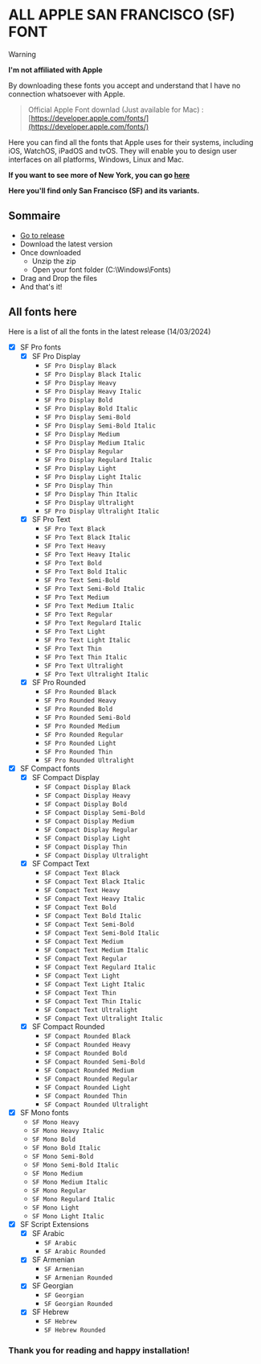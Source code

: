# ALL APPLE SAN FRANCISCO (SF) FONT

> [!WARNING]  
> **I'm not affiliated with Apple**
> 
> By downloading these fonts you accept and understand that I have no connection whatsoever with Apple.

> Official Apple Font downlad (Just available for Mac) : [https://developer.apple.com/fonts/](https://developer.apple.com/fonts/)

Here you can find all the fonts that Apple uses for their systems, including iOS, WatchOS, iPadOS and tvOS.
They will enable you to design user interfaces on all platforms, Windows, Linux and Mac.

**If you want to see more of New York, you can go [here](https://github.com/chevillardanael/NewYork-NY-Apple-Font)**

**Here you'll find only San Francisco (SF) and its variants.**

## Sommaire

- [Go to release](https://github.com/chevillardanael/San-Francisco-SF-Apple-Font/releases)
- Download the latest version
- Once downloaded
  - Unzip the zip
  - Open your font folder (C:\Windows\Fonts\)
- Drag and Drop the files
- And that's it!

## All fonts here

Here is a list of all the fonts in the latest release (14/03/2024)

- [x] SF Pro fonts
  - [x] SF Pro Display
    - `SF Pro Display Black`
    - `SF Pro Display Black Italic`
    - `SF Pro Display Heavy`
    - `SF Pro Display Heavy Italic`
    - `SF Pro Display Bold`
    - `SF Pro Display Bold Italic`
    - `SF Pro Display Semi-Bold`
    - `SF Pro Display Semi-Bold Italic`
    - `SF Pro Display Medium`
    - `SF Pro Display Medium Italic`
    - `SF Pro Display Regular`
    - `SF Pro Display Regulard Italic`
    - `SF Pro Display Light`
    - `SF Pro Display Light Italic`
    - `SF Pro Display Thin`
    - `SF Pro Display Thin Italic`
    - `SF Pro Display Ultralight`
    - `SF Pro Display Ultralight Italic`
  - [x] SF Pro Text
    - `SF Pro Text Black`
    - `SF Pro Text Black Italic`
    - `SF Pro Text Heavy`
    - `SF Pro Text Heavy Italic`
    - `SF Pro Text Bold`
    - `SF Pro Text Bold Italic`
    - `SF Pro Text Semi-Bold`
    - `SF Pro Text Semi-Bold Italic`
    - `SF Pro Text Medium`
    - `SF Pro Text Medium Italic`
    - `SF Pro Text Regular`
    - `SF Pro Text Regulard Italic`
    - `SF Pro Text Light`
    - `SF Pro Text Light Italic`
    - `SF Pro Text Thin`
    - `SF Pro Text Thin Italic`
    - `SF Pro Text Ultralight`
    - `SF Pro Text Ultralight Italic`
  - [x] SF Pro Rounded
    - `SF Pro Rounded Black`
    - `SF Pro Rounded Heavy`
    - `SF Pro Rounded Bold`
    - `SF Pro Rounded Semi-Bold`
    - `SF Pro Rounded Medium`
    - `SF Pro Rounded Regular`
    - `SF Pro Rounded Light`
    - `SF Pro Rounded Thin`
    - `SF Pro Rounded Ultralight`
- [x] SF Compact fonts
  - [x] SF Compact Display
    - `SF Compact Display Black`
    - `SF Compact Display Heavy`
    - `SF Compact Display Bold`
    - `SF Compact Display Semi-Bold`
    - `SF Compact Display Medium`
    - `SF Compact Display Regular`
    - `SF Compact Display Light`
    - `SF Compact Display Thin`
    - `SF Compact Display Ultralight`
  - [x] SF Compact Text
    - `SF Compact Text Black`
    - `SF Compact Text Black Italic`
    - `SF Compact Text Heavy`
    - `SF Compact Text Heavy Italic`
    - `SF Compact Text Bold`
    - `SF Compact Text Bold Italic`
    - `SF Compact Text Semi-Bold`
    - `SF Compact Text Semi-Bold Italic`
    - `SF Compact Text Medium`
    - `SF Compact Text Medium Italic`
    - `SF Compact Text Regular`
    - `SF Compact Text Regulard Italic`
    - `SF Compact Text Light`
    - `SF Compact Text Light Italic`
    - `SF Compact Text Thin`
    - `SF Compact Text Thin Italic`
    - `SF Compact Text Ultralight`
    - `SF Compact Text Ultralight Italic`
  - [x] SF Compact Rounded
    - `SF Compact Rounded Black`
    - `SF Compact Rounded Heavy`
    - `SF Compact Rounded Bold`
    - `SF Compact Rounded Semi-Bold`
    - `SF Compact Rounded Medium`
    - `SF Compact Rounded Regular`
    - `SF Compact Rounded Light`
    - `SF Compact Rounded Thin`
    - `SF Compact Rounded Ultralight`
- [x] SF Mono fonts
    - `SF Mono Heavy`
    - `SF Mono Heavy Italic`
    - `SF Mono Bold`
    - `SF Mono Bold Italic`
    - `SF Mono Semi-Bold`
    - `SF Mono Semi-Bold Italic`
    - `SF Mono Medium`
    - `SF Mono Medium Italic`
    - `SF Mono Regular`
    - `SF Mono Regulard Italic`
    - `SF Mono Light`
    - `SF Mono Light Italic`
- [x] SF Script Extensions
  - [x] SF Arabic
    - `SF Arabic`
    - `SF Arabic Rounded`
  - [x] SF Armenian
    - `SF Armenian`
    - `SF Armenian Rounded`
  - [x] SF Georgian
    - `SF Georgian`
    - `SF Georgian Rounded`
  - [x] SF Hebrew
    - `SF Hebrew`
    - `SF Hebrew Rounded`

### Thank you for reading and happy installation!

